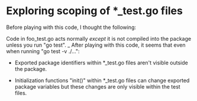 Exploring scoping of *_test.go files
====================

Before playing with this code, I thought the following:

Code in foo_test.go acts normally *except* it is not compiled into the package unless you run "go test".
_
After playing with this code, it seems that even when running "go test -v ./...":

* Exported package identifiers within *_test.go files aren't visible outside the package.

* Initialization functions "init()" within *_test.go files can change exported package variables but these changes are only visible within the test files.


